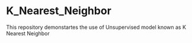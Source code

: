 # K_Nearest_Neighbor

This repository demonstartes the use of Unsupervised model known as K Nearest Neighbor

